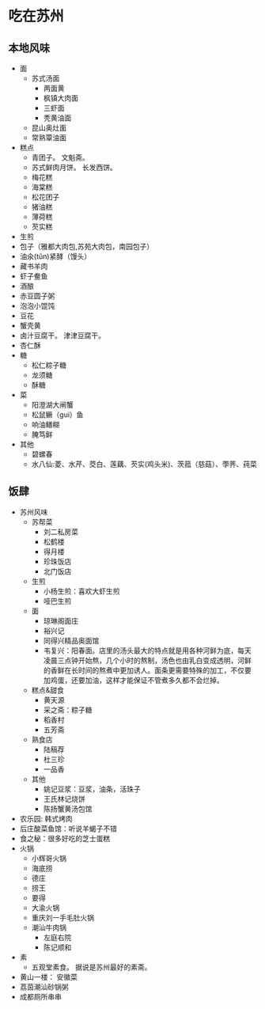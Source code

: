 # 吃在苏州
## 本地风味
* 面
  * 苏式汤面
    * 两面黄
    * 枫镇大肉面
    * 三虾面
    * 秃黄油面
  * 昆山奥灶面
  * 常熟覃油面
* 糕点
  * 青团子。 文魁斋。
  * 苏式鲜肉月饼。 长发西饼。
  * 梅花糕
  * 海棠糕
  * 松花团子
  * 猪油糕
  * 薄荷糕
  * 芡实糕
* 生煎
* 包子（雅都大肉包,苏苑大肉包，南园包子）
* 油氽(tǔn)紧酵（馒头）
* 藏书羊肉
* 虾子鲞鱼
* 酒酿
* 赤豆圆子粥
* 泡泡小馄饨
* 豆花
* 蟹壳黄
* 卤汁豆腐干。 津津豆腐干。
* 杏仁酥
* 糖
  * 松仁粽子糖
  * 龙须糖
  * 酥糖
* 菜
  * 阳澄湖大闸蟹
  * 松鼠鳜（gui）鱼
  * 响油鳝糊
  * 腌笃鲜
* 其他
  * 碧螺春
  * 水八仙:菱、水芹、茭白、莲藕、芡实(鸡头米)、茨菰（慈菇）、荸荠、莼菜

## 饭肆
* 苏州风味
  * 苏帮菜
    * 刘二私房菜
    * 松鹤楼
    * 得月楼
    * 珍珠饭店
    * 北门饭店
  * 生煎
    * 小杨生煎：喜欢大虾生煎
    * 哑巴生煎
  * 面
    * 琼琳阁面庄
    * 裕兴记
    * 同得兴精品奥面馆
    * 韦复兴：阳春面。店里的汤头最大的特点就是用各种河鲜为底，每天凌晨三点钟开始熬，几个小时的熬制，汤色也由乳白变成透明，河鲜的香鲜在长时间的熬煮中更加诱人。面条更需要特殊的加工，不仅要加鸡蛋，还要加油，这样才能保证不管煮多久都不会烂掉。
  * 糕点&甜食
    * 黄天源
    * 采之斋：粽子糖
    * 稻香村
    * 五芳斋
  * 熟食店
    * 陆稿荐
    * 杜三珍
    * 一品香
  * 其他
    * 姚记豆浆：豆浆，油条，活珠子
    * 王氏林记烧饼
    * 陈扬蟹黄汤包馆
* 农乐园: 韩式烤肉
* 后庄酸菜鱼馆：听说羊蝎子不错
* 食之秘：很多好吃的芝士蛋糕
* 火锅
  * 小辉哥火锅
  * 海底捞
  * 德庄
  * 捞王
  * 要得
  * 大渝火锅
  * 重庆刘一手毛肚火锅
  * 潮汕牛肉锅
    * 左庭右院
    * 陈记顺和
* 素
  * 五观堂素食。 据说是苏州最好的素斋。
* 黄山一楼： 安徽菜
* 荔茵潮汕砂锅粥
* 成都厕所串串
